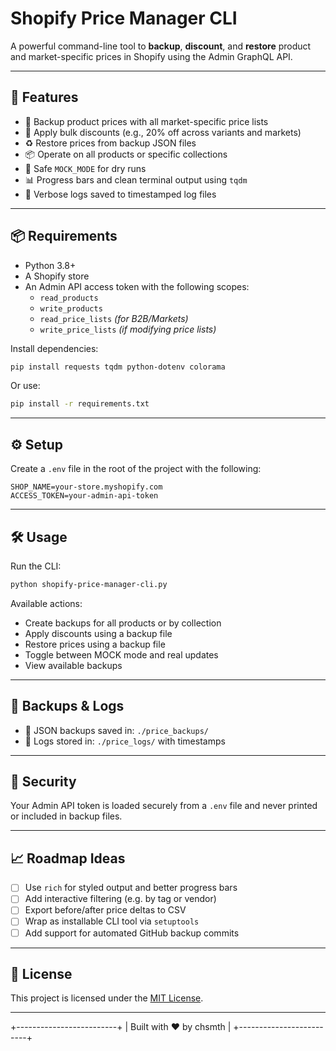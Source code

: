 # Shopify Price Manager CLI

A powerful command-line tool to **backup**, **discount**, and **restore** product and market-specific prices in Shopify using the Admin GraphQL API.

---

## 🚀 Features

- 🧾 Backup product prices with all market-specific price lists
- 💸 Apply bulk discounts (e.g., 20% off across variants and markets)
- ♻️ Restore prices from backup JSON files
- 📦 Operate on all products or specific collections
- 🛑 Safe `MOCK_MODE` for dry runs
- 📊 Progress bars and clean terminal output using `tqdm`
- 📝 Verbose logs saved to timestamped log files

---

## 📦 Requirements

- Python 3.8+
- A Shopify store
- An Admin API access token with the following scopes:
  - `read_products`
  - `write_products`
  - `read_price_lists` _(for B2B/Markets)_
  - `write_price_lists` _(if modifying price lists)_

Install dependencies:

```bash
pip install requests tqdm python-dotenv colorama
```

Or use:

```bash
pip install -r requirements.txt
```

---

## ⚙️ Setup

Create a `.env` file in the root of the project with the following:

```env
SHOP_NAME=your-store.myshopify.com
ACCESS_TOKEN=your-admin-api-token
```

---

## 🛠 Usage

Run the CLI:

```bash
python shopify-price-manager-cli.py
```

Available actions:

- Create backups for all products or by collection
- Apply discounts using a backup file
- Restore prices using a backup file
- Toggle between MOCK mode and real updates
- View available backups

---

## 📂 Backups & Logs

- 📁 JSON backups saved in: `./price_backups/`
- 📝 Logs stored in: `./price_logs/` with timestamps

---

## 🔐 Security

Your Admin API token is loaded securely from a `.env` file and never printed or included in backup files.

---

## 📈 Roadmap Ideas

- [ ] Use `rich` for styled output and better progress bars
- [ ] Add interactive filtering (e.g. by tag or vendor)
- [ ] Export before/after price deltas to CSV
- [ ] Wrap as installable CLI tool via `setuptools`
- [ ] Add support for automated GitHub backup commits

---

## 🪪 License

This project is licensed under the [MIT License](LICENSE).

---

+-------------------------+
| Built with ❤️ by chsmth |
+-------------------------+
